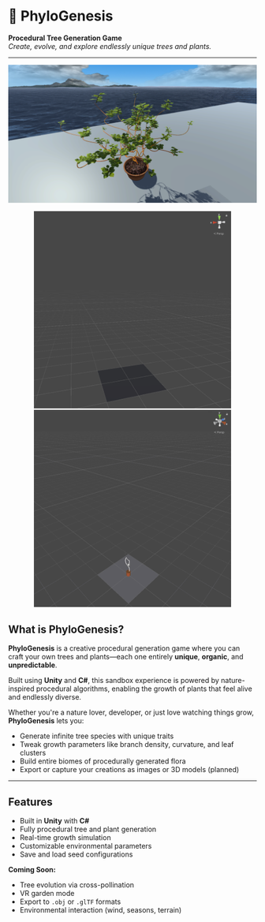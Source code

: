 # 🌿 PhyloGenesis

**Procedural Tree Generation Game**  
*Create, evolve, and explore endlessly unique trees and plants.*

---
<p align="center">
  <img src="media/PhyloGenesis_Prewiew_1.png" width="1200" alt="Game Preview 1">
</p>

<p align="center">
  <img src="media/tree_procedural_generation_petrol.gif" width="400" alt="Tree Growing Preview 1">
  <img src="media/tree_procedural_generation_petrol_2.gif" width="400" alt="Tree Growing Preview 2">
</p>

## What is PhyloGenesis?

**PhyloGenesis** is a creative procedural generation game where you can craft your own trees and plants—each one entirely **unique**, **organic**, and **unpredictable**.

Built using **Unity** and **C#**, this sandbox experience is powered by nature-inspired procedural algorithms, enabling the growth of plants that feel alive and endlessly diverse.

Whether you're a nature lover, developer, or just love watching things grow, **PhyloGenesis** lets you:

- Generate infinite tree species with unique traits  
- Tweak growth parameters like branch density, curvature, and leaf clusters  
- Build entire biomes of procedurally generated flora  
- Export or capture your creations as images or 3D models (planned)

---

## Features

- Built in **Unity** with **C#**  
- Fully procedural tree and plant generation  
- Real-time growth simulation  
- Customizable environmental parameters  
- Save and load seed configurations  

**Coming Soon:**
- Tree evolution via cross-pollination
- VR garden mode
- Export to `.obj` or `.glTF` formats
- Environmental interaction (wind, seasons, terrain)

